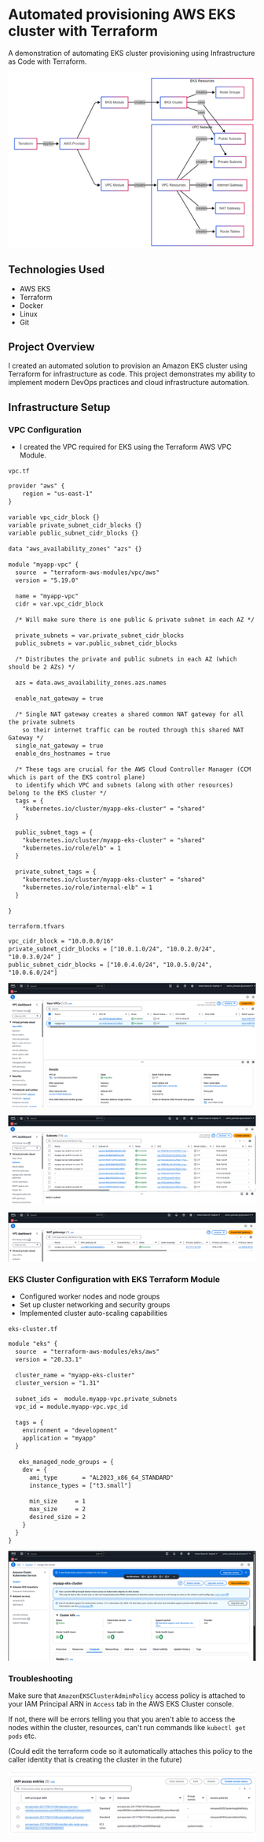 #  Automated provisioning AWS EKS cluster with Terraform

A demonstration of automating EKS cluster provisioning using Infrastructure as Code with Terraform.

![diagram](https://github.com/Princeton45/terraform-aws-eks-cluster/blob/main/images/diagram.png)

## Technologies Used
- AWS EKS
- Terraform
- Docker
- Linux
- Git

## Project Overview
I created an automated solution to provision an Amazon EKS cluster using Terraform for infrastructure as code. This project demonstrates my ability to implement modern DevOps practices and cloud infrastructure automation.

## Infrastructure Setup

### VPC Configuration
- I created the VPC required for EKS using the Terraform AWS VPC Module.

`vpc.tf`
```hcl
provider "aws" {
    region = "us-east-1"
}

variable vpc_cidr_block {}
variable private_subnet_cidr_blocks {}
variable public_subnet_cidr_blocks {}

data "aws_availability_zones" "azs" {}

module "myapp-vpc" {
  source  = "terraform-aws-modules/vpc/aws"
  version = "5.19.0"

  name = "myapp-vpc"
  cidr = var.vpc_cidr_block

  /* Will make sure there is one public & private subnet in each AZ */

  private_subnets = var.private_subnet_cidr_blocks
  public_subnets = var.public_subnet_cidr_blocks
  
  /* Distributes the private and public subnets in each AZ (which should be 2 AZs) */

  azs = data.aws_availability_zones.azs.names 

  enable_nat_gateway = true

  /* Single NAT gateway creates a shared common NAT gateway for all the private subnets
    so their internet traffic can be routed through this shared NAT Gateway */
  single_nat_gateway = true
  enable_dns_hostnames = true

  /* These tags are crucial for the AWS Cloud Controller Manager (CCM which is part of the EKS control plane) 
  to identify which VPC and subnets (along with other resources) belong to the EKS cluster */
  tags = {
    "kubernetes.io/cluster/myapp-eks-cluster" = "shared"
  }

  public_subnet_tags = {
    "kubernetes.io/cluster/myapp-eks-cluster" = "shared"
    "kubernetes.io/role/elb" = 1
  }

  private_subnet_tags = {
    "kubernetes.io/cluster/myapp-eks-cluster" = "shared"
    "kubernetes.io/role/internal-elb" = 1
  }

}
```

`terraform.tfvars`
```hcl
vpc_cidr_block = "10.0.0.0/16"
private_subnet_cidr_blocks = ["10.0.1.0/24", "10.0.2.0/24", "10.0.3.0/24" ]
public_subnet_cidr_blocks = ["10.0.4.0/24", "10.0.5.0/24", "10.0.6.0/24"]
```

![vpc](https://github.com/Princeton45/terraform-aws-eks-cluster/blob/main/images/vpc.png)

![subnets](https://github.com/Princeton45/terraform-aws-eks-cluster/blob/main/images/subnets.png)

![nat-gateway](https://github.com/Princeton45/terraform-aws-eks-cluster/blob/main/images/nat.png)


### EKS Cluster Configuration with EKS Terraform Module
- Configured worker nodes and node groups
- Set up cluster networking and security groups
- Implemented cluster auto-scaling capabilities

`eks-cluster.tf`
```hcl
module "eks" {
  source  = "terraform-aws-modules/eks/aws"
  version = "20.33.1"

  cluster_name = "myapp-eks-cluster"
  cluster_version = "1.31"

  subnet_ids =  module.myapp-vpc.private_subnets
  vpc_id = module.myapp-vpc.vpc_id 

  tags = {
    environment = "development"
    application = "myapp"
  }

   eks_managed_node_groups = {
    dev = {
      ami_type       = "AL2023_x86_64_STANDARD"
      instance_types = ["t3.small"]

      min_size     = 1
      max_size     = 2
      desired_size = 2
    }
  }
}
```
![eks-cluster](https://github.com/Princeton45/terraform-aws-eks-cluster/blob/main/images/eks-cluster.png)


### Troubleshooting

Make sure that `AmazonEKSClusterAdminPolicy` access policy is attached to your IAM Principal ARN in
`Access` tab in the AWS EKS Cluster console.

If not, there will be errors telling you that you aren't able to access the nodes within the cluster,
resources, can't run commands like `kubectl get pods` etc.

(Could edit the terraform code so it automatically attaches this policy to the caller identity that is creating the cluster in the future)

![trouble](https://github.com/Princeton45/terraform-aws-eks-cluster/blob/main/images/trouble.png)
